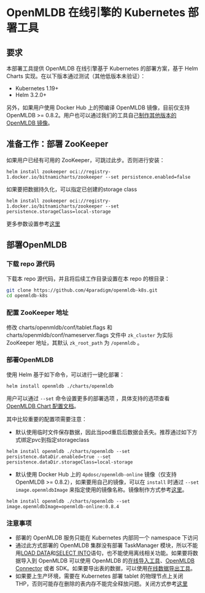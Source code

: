 # OpenMLDB 在线引擎的 Kubernetes 部署工具
## 要求
本部署工具提供 OpenMLDB 在线引擎基于 Kubernetes 的部署方案，基于 Helm Charts 实现。在以下版本通过测试（其他低版本未验证）：
- Kubernetes 1.19+
- Helm 3.2.0+

另外，如果用户使用 Docker Hub 上的预编译 OpenMLDB 镜像，目前仅支持 OpenMLDB >= 0.8.2。用户也可以通过我们的工具自己[制作其他版本的 OpenMLDB 镜像](./docker/README.md)。

## 准备工作：部署 ZooKeeper
如果用户已经有可用的 ZooKeeper，可跳过此步。否则进行安装：
```
helm install zookeeper oci://registry-1.docker.io/bitnamicharts/zookeeper --set persistence.enabled=false
```
如果要把数据持久化，可以指定已创建的storage class
```
helm install zookeeper oci://registry-1.docker.io/bitnamicharts/zookeeper --set persistence.storageClass=local-storage
```
更多参数设置参考[这里](https://github.com/bitnami/charts/tree/main/bitnami/zookeeper)

## 部署OpenMLDB

### 下载 repo 源代码

下载本 repo 源代码，并且将后续工作目录设置在本 repo 的根目录：

```bash
git clone https://github.com/4paradigm/openmldb-k8s.git
cd openmldb-k8s
```

### 配置 ZooKeeper 地址

修改 charts/openmldb/conf/tablet.flags 和 charts/openmldb/conf/nameserver.flags 文件中 `zk_cluster` 为实际 ZooKeeper 地址，其默认 `zk_root_path` 为 `/openmldb` 。

### 部署OpenMLDB
使用 Helm 基于如下命令，可以进行一键化部署：
```
helm install openmldb ./charts/openmldb
```
用户可以通过 `--set` 命令设置更多的部署选项 ，具体支持的选项查看 [OpenMLDB Chart 配置文档](charts/openmldb/README.md)。

其中比较重要的配置项需要注意：

- 默认使用临时文件保存数据，因此当pod重启后数据会丢失。推荐通过如下方式绑定pvc到指定storageclass

```
helm install openmldb ./charts/openmldb --set persistence.dataDir.enabled=true --set  persistence.dataDir.storageClass=local-storage
```

- 默认使用 Docker Hub 上的 `4pdosc/openmldb-online` 镜像（仅支持 OpenMLDB >= 0.8.2），如果要用自己的镜像，可以在 `install` 时通过 `--set image.openmldbImage` 来指定使用的镜像名称。镜像制作方式参考[这里](./docker/README.md)。

```
helm install openmldb ./charts/openmldb --set image.openmldbImage=openmldb-online:0.8.4
```
### 注意事项

- 部署的 OpenMLDB 服务只能在 Kubernetes 内部同一个 namespace 下访问
- 通过此方式部署的 OpenMLDB 集群没有部署 TaskManager 模块，所以不能用[LOAD DATA](https://openmldb.ai/docs/zh/main/openmldb_sql/dml/LOAD_DATA_STATEMENT.html)和[SELECT INTO](https://openmldb.ai/docs/zh/main/openmldb_sql/dql/SELECT_INTO_STATEMENT.html)语句，也不能使用离线相关功能。如果要将数据导入到 OpenMLDB 可以使用 OpenMLDB 的[在线导入工具](https://openmldb.ai/docs/zh/main/tutorial/data_import.html)、[OpenMLDB Connector](https://openmldb.ai/docs/zh/main/integration/online_datasources/index.html) 或者 SDK。如果要导出表的数据，可以使用[在线数据导出工具](https://openmldb.ai/docs/zh/main/tutorial/data_export.html)。
- 如果要上生产环境，需要在 Kubernetes 部署 tablet 的物理节点上关闭 THP，否则可能存在删除的表内存不能完全释放问题。关闭方式参考[这里](https://openmldb.ai/docs/zh/main/deploy/install_deploy.html#thp-transparent-huge-pages)
